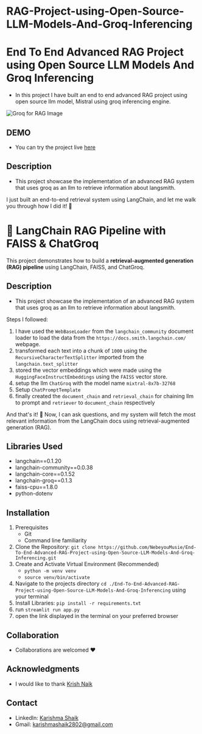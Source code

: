 # RAG-Project-using-Open-Source-LLM-Models-And-Groq-Inferencing

# End To End Advanced RAG Project using Open Source LLM Models And Groq Inferencing
 - In this project I have built an end to end advanced RAG project using open source llm model, Mistral using groq inferencing engine.

![Groq for RAG Image](https://github.com/user-attachments/assets/eab8237b-3cee-407a-a842-009dfe8e79a4)

## DEMO
 - You can try the project live [here](https://8510-01hwj8ynshjz7spkr595x77ec2.cloudspaces.litng.ai/)

## Description
- This project showcase the implementation of an advanced RAG system that uses groq as an llm to retrieve information about langsmith.

I just built an end-to-end retrieval system using LangChain, and let me walk you through how I did it! 🚀

# 🚀 LangChain RAG Pipeline with FAISS & ChatGroq  

This project demonstrates how to build a **retrieval-augmented generation (RAG) pipeline** using LangChain, FAISS, and ChatGroq.  

## Description
- This project showcase the implementation of an advanced RAG system that uses groq as an llm to retrieve information about langsmith.

Steps I followed:
1. I have used the `WebBaseLoader` from the `langchain_community` document loader to load the data from the `https://docs.smith.langchain.com/` webpage.
2. transformed each text into a chunk of `1000` using the `RecursiveCharacterTextSplitter` imported from the `langchain.text_splitter`
3. stored the vector embeddings which were made using the `HuggingFaceInstructEmbeddings` using the `FAISS` vector store.
4. setup the llm `ChatGroq` with the model name `mixtral-8x7b-32768`
5. Setup `ChatPromptTemplate`
6. finally created the `document_chain` and `retrieval_chain` for chaining llm to prompt and `retriever` to `document_chain` respectively


And that's it! 🎉 Now, I can ask questions, and my system will fetch the most relevant information from the LangChain docs using retrieval-augmented generation (RAG).

## Libraries Used
 - langchain==0.1.20
 - langchain-community==0.0.38
 - langchain-core==0.1.52
 - langchain-groq==0.1.3
 - faiss-cpu==1.8.0
 - python-dotenv

## Installation
 1. Prerequisites
    - Git
    - Command line familiarity
 2. Clone the Repository: `git clone https://github.com/NebeyouMusie/End-To-End-Advanced-RAG-Project-using-Open-Source-LLM-Models-And-Groq-Inferencing.git`
 3. Create and Activate Virtual Environment (Recommended)
    - `python -m venv venv`
    - `source venv/bin/activate`
 4. Navigate to the projects directory `cd ./End-To-End-Advanced-RAG-Project-using-Open-Source-LLM-Models-And-Groq-Inferencing` using your terminal
 5. Install Libraries: `pip install -r requirements.txt`
 6. run `streamlit run app.py`
 7. open the link displayed in the terminal on your preferred browser

## Collaboration
- Collaborations are welcomed ❤️

## Acknowledgments
 - I would like to thank [Krish Naik](https://www.youtube.com/@krishnaik06)
   
## Contact
 - LinkedIn: [Karishma Shaik](https:(https://www.linkedin.com/in/shaik-karishma2004/))
 - Gmail: karishmashaik2802@gmail.com
